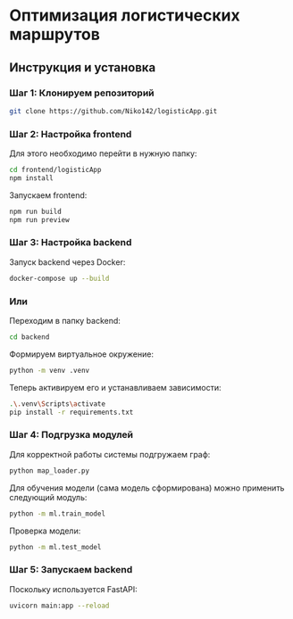 # Оптимизация логистических маршрутов

## Инструкция и установка

### Шаг 1: Клонируем репозиторий

```bash
git clone https://github.com/Niko142/logisticApp.git
```

### Шаг 2: Настройка frontend

Для этого необходимо перейти в нужную папку:

```bash
cd frontend/logisticApp
npm install
```

Запускаем frontend:

```bash
npm run build
npm run preview
```

### Шаг 3: Настройка backend

Запуск backend через Docker:

```bash
docker-compose up --build
```

### Или

Переходим в папку backend:

```bash
cd backend
```

Формируем виртуальное окружение:

```bash
python -m venv .venv
```

Теперь активируем его и устанавливаем зависимости:

```bash
.\.venv\Scripts\activate
pip install -r requirements.txt
```

### Шаг 4: Подгрузка модулей

Для корректной работы системы подгружаем граф:

```bash
python map_loader.py
```

Для обучения модели (сама модель сформирована) можно применить следующий модуль:

```bash
python -m ml.train_model
```

Проверка модели:

```bash
python -m ml.test_model
```

### Шаг 5: Запускаем backend

Поскольку используется FastAPI:

```bash
uvicorn main:app --reload
```

